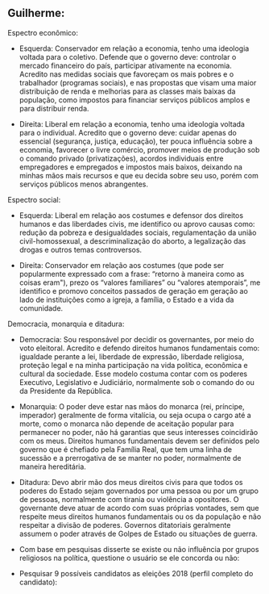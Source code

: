 ﻿## **Guilherme**:

Espectro econômico:

* Esquerda: Conservador em relação a economia, tenho uma ideologia voltada para o coletivo. Defende que o governo deve: controlar o mercado financeiro do país, participar ativamente na economia. Acredito nas medidas sociais que favoreçam os mais pobres e o trabalhador (programas sociais), e nas propostas que visam uma maior distribuição de renda e melhorias para as classes mais baixas da população, como impostos para financiar serviços públicos amplos e para distribuir renda. 

* Direita: Liberal em relação a economia, tenho uma ideologia voltada para o individual. Acredito que o governo deve: cuidar apenas do essencial (segurança, justiça, educação), ter pouca influência sobre a economia, favorecer o livre comércio, promover meios de produção sob o comando privado (privatizações), acordos individuais entre empregadores e empregados e impostos mais baixos, deixando na minhas mãos mais recursos e que eu decida sobre seu uso, porém com serviços públicos menos abrangentes.

Espectro social:

* Esquerda: Liberal em relação aos costumes e defensor dos direitos humanos e das liberdades civis, me identifico ou aprovo causas como: redução da pobreza e desigualdades sociais, regulamentação da união civil-homossexual, a descriminalização do aborto, a legalização das drogas e outros temas controversos.

* Direita: Conservador em relação aos costumes (que pode ser popularmente expressado com a frase: “retorno à maneira como as coisas eram"), prezo os “valores familiares” ou “valores atemporais”, me identifico e promovo conceitos passados de geração em geração ao lado de instituições como a igreja, a família, o Estado e a vida da comunidade. 

Democracia, monarquia e ditadura: 

* Democracia: Sou responsável por decidir os governantes, por meio do voto eleitoral. Acredito e defendo direitos humanos fundamentais como: igualdade perante a lei, liberdade de expressão, liberdade religiosa, proteção legal e na minha participação na vida política, econômica e cultural da sociedade. Esse modelo costuma contar com os poderes Executivo, Legislativo e Judiciário, normalmente sob o comando do ou da Presidente da República. 

* Monarquia: O poder deve estar nas mãos do monarca (rei, príncipe, imperador) geralmente de forma vitalícia, ou seja ocupa o cargo até a morte, como o monarca não depende de aceitação popular para permanecer no poder, não há garantias que seus interesses coincidirão com os meus. Direitos humanos fundamentais devem ser definidos pelo governo que é chefiado pela Família Real, que tem uma linha de sucessão e a prerrogativa de se manter no poder, normalmente de maneira hereditária. 

* Ditadura: Devo abrir mão dos meus direitos civis para que todos os poderes do Estado sejam governados por uma pessoa ou por um grupo de pessoas, normalmente com tirania ou violência a opositores. O governante deve atuar de acordo com suas próprias vontades, sem que respeite meus direitos humanos fundamentais ou os da população e não respeitar a divisão de poderes. Governos ditatoriais geralmente assumem o poder através de Golpes de Estado ou situações de guerra.

* Com base em pesquisas disserte se existe ou não influência por grupos religiosos na política, questione o usuário se ele concorda ou não:

* Pesquisar 9 possíveis candidatos as eleições 2018 (perfil completo do candidato):